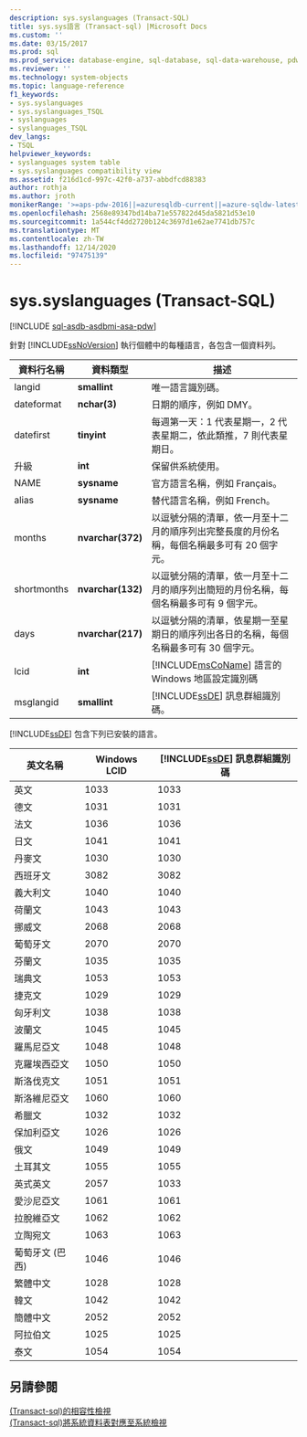 ```yaml
---
description: sys.syslanguages (Transact-SQL)
title: sys.sys語言 (Transact-sql) |Microsoft Docs
ms.custom: ''
ms.date: 03/15/2017
ms.prod: sql
ms.prod_service: database-engine, sql-database, sql-data-warehouse, pdw
ms.reviewer: ''
ms.technology: system-objects
ms.topic: language-reference
f1_keywords:
- sys.syslanguages
- sys.syslanguages_TSQL
- syslanguages
- syslanguages_TSQL
dev_langs:
- TSQL
helpviewer_keywords:
- syslanguages system table
- sys.syslanguages compatibility view
ms.assetid: f216d1cd-997c-42f0-a737-abbdfcd88383
author: rothja
ms.author: jroth
monikerRange: '>=aps-pdw-2016||=azuresqldb-current||=azure-sqldw-latest||>=sql-server-2016||>=sql-server-linux-2017||=azuresqldb-mi-current'
ms.openlocfilehash: 2568e89347bd14ba71e557822d45da5821d53e10
ms.sourcegitcommit: 1a544cf4dd2720b124c3697d1e62ae7741db757c
ms.translationtype: MT
ms.contentlocale: zh-TW
ms.lasthandoff: 12/14/2020
ms.locfileid: "97475139"
---
```

# <a name="syssyslanguages-transact-sql"></a>sys.syslanguages (Transact-SQL)
[!INCLUDE [sql-asdb-asdbmi-asa-pdw](../../includes/applies-to-version/sql-asdb-asdbmi-asa-pdw.md)]

  針對 [!INCLUDE[ssNoVersion](../../includes/ssnoversion-md.md)] 執行個體中的每種語言，各包含一個資料列。  
  
|資料行名稱|資料類型|描述|  
|-----------------|---------------|-----------------|  
|langid|**smallint**|唯一語言識別碼。|  
|dateformat|**nchar(3)**|日期的順序，例如 DMY。|  
|datefirst|**tinyint**|每週第一天：1 代表星期一，2 代表星期二，依此類推，7 則代表星期日。|  
|升級|**int**|保留供系統使用。|  
|NAME|**sysname**|官方語言名稱，例如 Fran&#xE7;ais。|  
|alias|**sysname**|替代語言名稱，例如 French。|  
|months|**nvarchar(372)**|以逗號分隔的清單，依一月至十二月的順序列出完整長度的月份名稱，每個名稱最多可有 20 個字元。|  
|shortmonths|**nvarchar(132)**|以逗號分隔的清單，依一月至十二月的順序列出簡短的月份名稱，每個名稱最多可有 9 個字元。|  
|days|**nvarchar(217)**|以逗號分隔的清單，依星期一至星期日的順序列出各日的名稱，每個名稱最多可有 30 個字元。|  
|lcid|**int**|[!INCLUDE[msCoName](../../includes/msconame-md.md)] 語言的 Windows 地區設定識別碼|  
|msglangid|**smallint**|[!INCLUDE[ssDE](../../includes/ssde-md.md)] 訊息群組識別碼。|  
  
 [!INCLUDE[ssDE](../../includes/ssde-md.md)] 包含下列已安裝的語言。  
  
|英文名稱|Windows LCID|[!INCLUDE[ssDE](../../includes/ssde-md.md)] 訊息群組識別碼|  
|---------------------|------------------|-----------------------------------------|  
|英文|1033|1033|  
|德文|1031|1031|  
|法文|1036|1036|  
|日文|1041|1041|  
|丹麥文|1030|1030|  
|西班牙文|3082|3082|  
|義大利文|1040|1040|  
|荷蘭文|1043|1043|  
|挪威文|2068|2068|  
|葡萄牙文|2070|2070|  
|芬蘭文|1035|1035|  
|瑞典文|1053|1053|  
|捷克文|1029|1029|  
|匈牙利文|1038|1038|  
|波蘭文|1045|1045|  
|羅馬尼亞文|1048|1048|  
|克羅埃西亞文|1050|1050|  
|斯洛伐克文|1051|1051|  
|斯洛維尼亞文|1060|1060|  
|希臘文|1032|1032|  
|保加利亞文|1026|1026|  
|俄文|1049|1049|  
|土耳其文|1055|1055|  
|英式英文|2057|1033|  
|愛沙尼亞文|1061|1061|  
|拉脫維亞文|1062|1062|  
|立陶宛文|1063|1063|  
|葡萄牙文 (巴西)|1046|1046|  
|繁體中文|1028|1028|  
|韓文|1042|1042|  
|簡體中文|2052|2052|  
|阿拉伯文|1025|1025|  
|泰文|1054|1054|  
  
## <a name="see-also"></a>另請參閱  
 [&#40;Transact-sql&#41;的相容性檢視 ](~/relational-databases/system-compatibility-views/system-compatibility-views-transact-sql.md)   
 [&#40;Transact-sql&#41;將系統資料表對應至系統檢視 ](../../relational-databases/system-tables/mapping-system-tables-to-system-views-transact-sql.md)  
  
  
